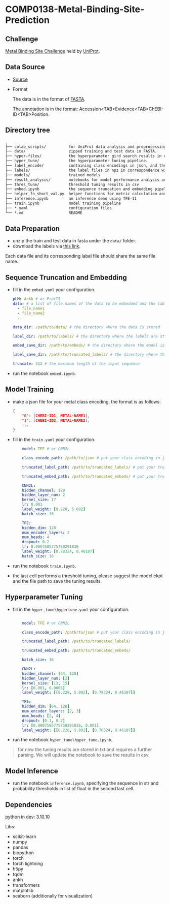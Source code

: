 # COMP0138-Metal-Binding-Site-Prediction

## Challenge

[Metal Binding Site Challenge](https://drive.google.com/drive/folders/1wQWuywtJPw70nzqjhN5r11F1Fk5DYawK) held by [UniProt](https://www.uniprot.org/).

## Data Source

- [Source](https://ftp.ebi.ac.uk/pub/contrib/UniProt/prediction_challenges/1_metal_binding/)
- Format

  The data is in the format of [FASTA](https://en.wikipedia.org/wiki/FASTA_format).

  The annotation is in the format: Accession\<TAB\>Evidence\<TAB\>ChEBI-ID\<TAB\>Position.

## Directory tree

```txt
.
├── colab_scripts/          for UniProt data analysis and preprocessing.
├── data/                   zipped training and test data in FASTA.
├── hyper-files/            the hyperparameter gird search results in csv.
├── hyper_tune/             the hyperparameter tuning pipeline.
├── label_encode/           containing class encodings in json, and the ChEBI-ID of the metal classes and metal-binding annotation file provided by UNiProt.
├── labels/                 the label files in npz in correspondence with the data files in data/
├── models/                 trained models
├── result_analysis/        notebooks for model performance analysis and visualization
├── thres_tune/             threshold tuning results in csv
├── embed.ipynb             the sequence truncation and embedding pipelines
├── helper_fn_short_val.py  helper functions for metric calculation and others
├── inference.ipynb         an inference demo using TFE-11
├── train.ipynb             model training pipeline
├── *.yaml                  configuration files
└── *.md                    README
```

## Data Preparation

- unzip the train and test data in fasta under the `data/` folder.
- download the labels via [this link](https://drive.google.com/drive/folders/17YSJRBH2Dx0wZo21pxW-LsG6NJQkiWcx?usp=sharing).

Each data file and its corresponding label file should share the same file name.

## Sequence Truncation and Embedding

- fill in the `embed.yaml` your configuration.

  ```yaml
  pLM: Ankh # or ProtT5
  data: # a list of file names of the data to be embedded and the label (use same name)
    - file_name1
    - file_name2
    ...

  data_dir: /path/to/data/ # the directory where the data is stored

  label_dir: /path/to/labels/ # the directory where the labels are stored

  embed_save_dir: /path/to/embeds/ # the directory where the model is saved

  label_save_dir: /path/to/truncated_labels/ # the directory where the labels are saved

  truncate: 512 # the maximum length of the input sequence

  ```

- run the notebook `embed.ipynb`.

## Model Training

- make a json file for your metal class encoding, the format is as follows:

  ```json
  {
      "0": [CHEBI-ID1, METAL-NAME1],
      "1": [CHEBI-ID2, METAL-NAME2],
      ...
  }

  ```

- fill in the `train.yaml` your configuration.

  ```yaml
      model: TFE # or CNN2L

      class_encode_path: /path/to/json # put your class encoding in json here

      truncated_label_path: /path/to/truncated_labels/ # put your truncated labels here, please split train positive and negative labels into separate files, name the pos one containing the keyword "pos" and "train" and the neg one containing the keyword "neg" and "train". The test label file should contain "test".

      truncated_embed_path: /path/to/truncated_embeds/ # put your truncated embeddings here, please split train positive and negative embeddings into separate files, name the pos one containing the keyword "pos" and "train" and the neg one containing the keyword "neg" and "train". The test embedding file should contain "test".

      CNN2L:
      hidden_channel: 128
      hidden_layer_num: 2
      kernel_size: 17
      lr: 0.001
      label_weight: [0.228, 5.802]
      batch_size: 16

      TFE:
      hidden_dim: 128
      num_encoder_layers: 2
      num_heads: 4
      dropout: 0.2
      lr: 0.0007585775750291836
      label_weight: [0.78324, 8.46187]
      batch_size: 16

  ```

- run the notebook `train.ipynb`.
- the last cell performs a threshold tuning, please suggest the model ckpt and the file path to save the tuning results.

## Hyperparameter Tuning

- fill in the `hyper_tune\hypertune.yaml` your configuration.

  ```yaml

      model: TFE # or CNN2L

      class_encode_path: /path/to/json # put your class encoding in json here

      truncated_label_path: /path/to/truncated_labels/

      truncated_embed_path: /path/to/truncated_embeds/

      batch_size: 16

      CNN2L:
      hidden_channel: [64, 128]
      hidden_layer_num: [2]
      kernel_size: [13, 15]
      lr: [0.001, 0.0005]
      label_weight: [[0.228, 5.802], [0.78324, 8.46187]]

      TFE:
      hidden_dim: [64, 128]
      num_encoder_layers: [2, 3]
      num_heads: [2, 4]
      dropout: [0.1, 0.2]
      lr: [0.0007585775750291836, 0.001]
      label_weight: [[0.228, 5.802], [0.78324, 8.46187]]


  ```

- run the notebook `hyper_tune\hyper_tune.ipynb`.

> for now the tuning results are stored in txt and requires a further parsing. We will update the notebook to save the results in csv.

## Model Inference

- run the notebook `inference.ipynb`, specifying the sequence in str and probability thresholds in list of float in the second last cell.

## Dependencies

python in dev: 3.10.10

Libs:

- scikit-learn
- numpy
- pandas
- biopython
- torch
- torch lightning
- h5py
- tqdm
- ankh
- transformers
- matplotlib
- seaborn (additionally for visualization)
